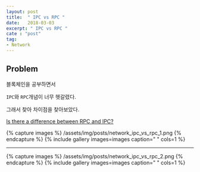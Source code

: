 ```yaml
---
layout: post
title:  " IPC vs RPC "
date:   2018-03-03
excerpt: " IPC vs RPC "
cate : "post"
tag:
- Network
---
```


## Problem

블록체인을 공부하면서 

`IPC`와 `RPC`개념이 너무 헷갈렸다.

그래서 찾아 차이점을 찾아보았다.


[Is there a difference between RPC and IPC?](https://stackoverflow.com/questions/2161674/is-there-a-difference-between-rpc-and-ipc)



{% capture images %}
/assets/img/posts/network_ipc_vs_rpc_1.png
{% endcapture %}
{% include gallery images=images caption=" " cols=1 %} 


---


{% capture images %}
/assets/img/posts/network_ipc_vs_rpc_2.png
{% endcapture %}
{% include gallery images=images caption=" " cols=1 %} 